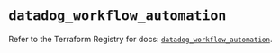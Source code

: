 # `datadog_workflow_automation`

Refer to the Terraform Registry for docs: [`datadog_workflow_automation`](https://registry.terraform.io/providers/datadog/datadog/3.73.0/docs/resources/workflow_automation).
